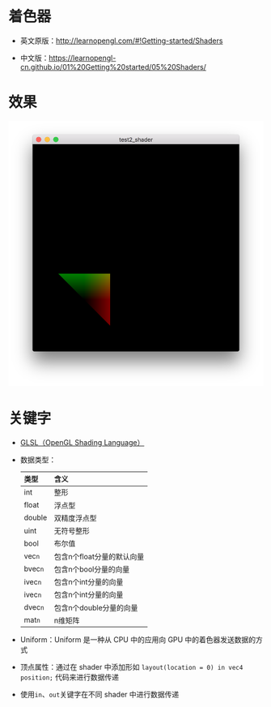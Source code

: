 # 着色器

- 英文原版：http://learnopengl.com/#!Getting-started/Shaders

- 中文版：https://learnopengl-cn.github.io/01%20Getting%20started/05%20Shaders/

# 效果

![](../../../../README/test2_shader.png)

# 关键字

- [GLSL（OpenGL Shading Language）](https://zh.wikipedia.org/wiki/GLSL)

- 数据类型：

    |类型|含义|
    |:---|:---|
    |int|整形|
    |float|浮点型|
    |double|双精度浮点型|
    |uint|无符号整形|
    |bool|布尔值|
    |vec`n`|包含n个float分量的默认向量|
    |bvec`n`|包含n个bool分量的向量|
    |ivec`n`|包含n个int分量的向量|
    |ivec`n`|包含n个int分量的向量|
    |dvec`n`|包含n个double分量的向量|
    |mat`n`|n维矩阵|

- Uniform：Uniform 是一种从 CPU 中的应用向 GPU 中的着色器发送数据的方式

- 顶点属性：通过在 shader 中添加形如 `layout(location = 0) in vec4 position;` 代码来进行数据传递

- 使用`in`、`out`关键字在不同 shader 中进行数据传递
